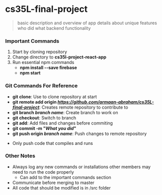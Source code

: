 # cs35L-final-project

>basic description and overview of app
>details about unique features 
>who did what
>backend functionality

### Important Commands
1. Start by cloning repository
2. Change directory to **cs35l-project-react-app**
3. Run essential npm commands
    - **npm install --save firebase**
    - **npm start**

### Git Commands For Reference
- **git clone**: Use to clone repository at start
- **git remote add origin *https://github.com/armaan-abraham/cs35L-final-project***: Creates remote repository to contribute to
- **git branch *branch name***: Create branch to work on
- **git checkout**: Switch to branch 
- **git add**: Add files and changes before commiting
- **git commit -m "*What you did*"**
- **git push origin *branch name***: Push changes to remote repository
* Only push code that compiles and runs

### Other Notes
- Always log any new commands or installations other members may need to run the code properly
    - Can add to the important commands section
- Communicate before merging to master
- All code that should be modified is in /src folder
